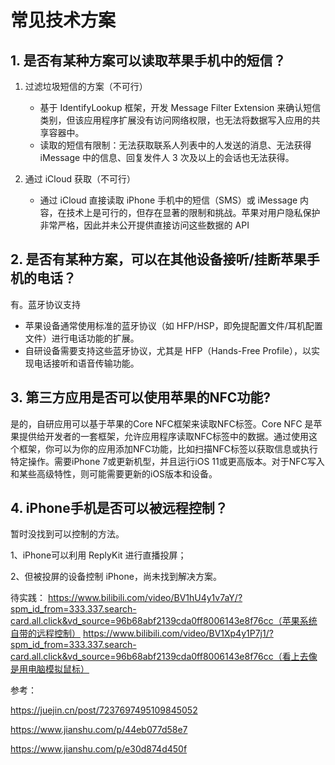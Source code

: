 # 常见技术方案

## 1. 是否有某种方案可以读取苹果手机中的短信？

1. 过滤垃圾短信的方案（不可行）
    * 基于 IdentifyLookup 框架，开发 Message Filter Extension 来确认短信类别，但该应用程序扩展没有访问网络权限，也无法将数据写入应用的共享容器中。
    * 读取的短信有限制：无法获取联系人列表中的人发送的消息、无法获得 iMessage 中的信息、回复发件人 3 次及以上的会话也无法获得。
 
2. 通过 iCloud 获取（不可行）
    * 通过 iCloud 直接读取 iPhone 手机中的短信（SMS）或 iMessage 内容，在技术上是可行的，但存在显著的限制和挑战。苹果对用户隐私保护非常严格，因此并未公开提供直接访问这些数据的 API



## 2. 是否有某种方案，可以在其他设备接听/挂断苹果手机的电话？

有。蓝牙协议支持

* 苹果设备通常使用标准的蓝牙协议（如 HFP/HSP，即免提配置文件/耳机配置文件）进行电话功能的扩展。
* 自研设备需要支持这些蓝牙协议，尤其是 HFP（Hands-Free Profile），以实现电话接听和语音传输功能。


## 3. 第三方应用是否可以使用苹果的NFC功能?

是的，自研应用可以基于苹果的Core NFC框架来读取NFC标签。Core NFC 是苹果提供给开发者的一套框架，允许应用程序读取NFC标签中的数据。通过使用这个框架，你可以为你的应用添加NFC功能，比如扫描NFC标签以获取信息或执行特定操作。需要iPhone 7或更新机型，并且运行iOS 11或更高版本。对于NFC写入和某些高级特性，则可能需要更新的iOS版本和设备。

## 4. iPhone手机是否可以被远程控制？

暂时没找到可以控制的方法。

1、iPhone可以利用 ReplyKit 进行直播投屏；

2、但被投屏的设备控制 iPhone，尚未找到解决方案。

待实践：
https://www.bilibili.com/video/BV1hU4y1v7aY/?spm_id_from=333.337.search-card.all.click&vd_source=96b68abf2139cda0ff8006143e8f76cc（苹果系统自带的远程控制）
https://www.bilibili.com/video/BV1Xp4y1P7j1/?spm_id_from=333.337.search-card.all.click&vd_source=96b68abf2139cda0ff8006143e8f76cc（看上去像是用电脑模拟鼠标）




参考：

https://juejin.cn/post/7237697495109845052

https://www.jianshu.com/p/44eb077d58e7

https://www.jianshu.com/p/e30d874d450f


